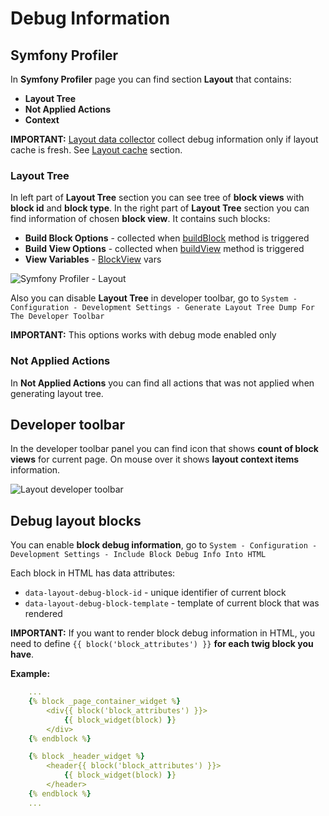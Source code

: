 # Debug Information

## Symfony Profiler

In **Symfony Profiler** page you can find section **Layout** that contains:
 - **Layout Tree**
 - **Not Applied Actions**
 - **Context**
 
**IMPORTANT:** [Layout data collector](../../DataCollector/LayoutDataCollector.php) collect debug information only if layout cache is fresh. 
See [Layout cache](./layout_cache.md) section.

### Layout Tree

In left part of **Layout Tree** section you can see tree of **block views** with **block id** and **block type**.
In the right part of **Layout Tree** section you can find information of chosen **block view**.
It contains such blocks:
 - **Build Block Options** - collected when [buildBlock](../../../../Component/Layout/BlockTypeExtensionInterface.php) method is triggered
 - **Build View Options** - collected when [buildView](../../../../Component/Layout/BlockTypeExtensionInterface.php) method is triggered
 - **View Variables** - [BlockView](../../../../Component/Layout/BlockView.php) vars

![Symfony Profiler - Layout](./images/symfony_profiler_layout.png "Symfony Profiler - Layout")

Also you can disable **Layout Tree** in developer toolbar, go to `System - Configuration - Development Settings - Generate Layout Tree Dump For The Developer Toolbar`

**IMPORTANT:** This options works with debug mode enabled only

### Not Applied Actions

In **Not Applied Actions** you can find all actions that was not applied when generating layout tree. 

## Developer toolbar

In the developer toolbar panel you can find icon that shows **count of block views** for current page. On mouse over it shows **layout context items** information.

![Layout developer toolbar](./images/developer_toolbar_panel.png "Layout developer toolbar")

## Debug layout blocks

You can enable **block debug information**, go to `System - Configuration - Development Settings - Include Block Debug Info Into HTML`

Each block in HTML has data attributes:

- `data-layout-debug-block-id` - unique identifier of current block
- `data-layout-debug-block-template` - template of current block that was rendered

**IMPORTANT:** If you want to render block debug information in HTML, you need to define `{{ block('block_attributes') }}` **for each twig block you have**.

**Example:**

```yaml
    ...
    {% block _page_container_widget %}
        <div{{ block('block_attributes') }}>
            {{ block_widget(block) }}
        </div>
    {% endblock %}

    {% block _header_widget %}
        <header{{ block('block_attributes') }}>
            {{ block_widget(block) }}
        </header>
    {% endblock %}
    ...
```


